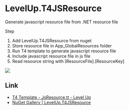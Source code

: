# LevelUp.T4JSResource
Generate javascript resource file from .NET resource file  

Step  
1. Add LevelUp.T4JSResource from nuget  
2. Store resource file in App_GlobalResources folder  
3. Run T4 template to generate javascript resource file  
4. Include javascript resource file in js file  
5. Read resource string with [ResourceFile].[ResourceKey]  

<img src="http://larrynung.github.io/images/posts/T4JSResource/3.png">

Link
----
* [T4 Template - JsResource.tt - Level Up](http://larrynung.github.io/2016/03/21/t4-template-jsresource-dot-tt/)
* [NuGet Gallery | LevelUp.T4JSResource](https://www.nuget.org/packages/LevelUp.T4JSResource/)
